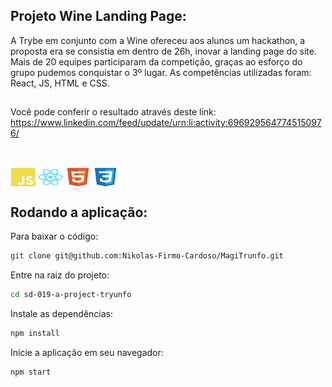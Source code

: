 ## Projeto Wine Landing Page:


A Trybe em conjunto com a Wine ofereceu aos alunos um hackathon, a proposta era se consistia em dentro de 26h, inovar a landing page do site.
Mais de 20 equipes participaram da competição, graças ao esforço do grupo pudemos conquistar o 3º lugar.
As competências utilizadas foram: React, JS, HTML e CSS.

##
 
Você pode conferir o resultado através deste link: https://www.linkedin.com/feed/update/urn:li:activity:6969295647745150976/

##

<div style="display: inline_block"><br>
  <img align="center" alt="Niko-Js" height="30" width="40" src="https://raw.githubusercontent.com/devicons/devicon/master/icons/javascript/javascript-plain.svg">
  <img align="center" alt="Niko-React" height="30" width="40" src="https://raw.githubusercontent.com/devicons/devicon/master/icons/react/react-original.svg">
  <img align="center" alt="Niko-HTML" height="30" width="40" src="https://raw.githubusercontent.com/devicons/devicon/master/icons/html5/html5-original.svg">
  <img align="center" alt="Niko-CSS" height="30" width="40" src="https://raw.githubusercontent.com/devicons/devicon/master/icons/css3/css3-original.svg">
</div>

##

## Rodando a aplicação:


Para baixar o código:

```bash
git clone git@github.com:Nikolas-Firmo-Cardoso/MagiTrunfo.git
```

Entre na raiz do projeto:

```bash
cd sd-019-a-project-tryunfo
```

Instale as dependências:

```bash
npm install
```

Inicie a aplicação em seu navegador:

```bash
npm start
```
